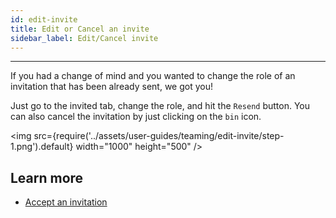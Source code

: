 ```yaml
---
id: edit-invite
title: Edit or Cancel an invite
sidebar_label: Edit/Cancel invite
---
```


---

If you had a change of mind and you wanted to change the role of an invitation that has been already sent, we got you!

Just go to the invited tab, change the role, and hit the `Resend` button. You can also cancel the invitation by just clicking on the `bin` icon.

<img src={require('../assets/user-guides/teaming/edit-invite/step-1.png').default} width="1000" height="500" />

## Learn more

- [Accept an invitation](accept-invite)

